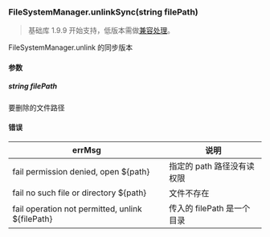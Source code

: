 <!-- https://developers.weixin.qq.com/miniprogram/dev/api/file/FileSystemManager.unlinkSync.html -->

### FileSystemManager.unlinkSync(string filePath)

> 基础库 1.9.9 开始支持，低版本需做[兼容处理](https://developers.weixin.qq.com/miniprogram/dev/framework/compatibility.html)。

FileSystemManager.unlink 的同步版本

#### 参数

##### string filePath

要删除的文件路径

#### 错误

  errMsg                                             |  说明                 
-----------------------------------------------------|-----------------------
  fail permission denied, open ${path}               |指定的 path 路径没有读权限
  fail no such file or directory ${path}             |  文件不存在           
  fail operation not permitted, unlink ${filePath}   |传入的 filePath 是一个目录
